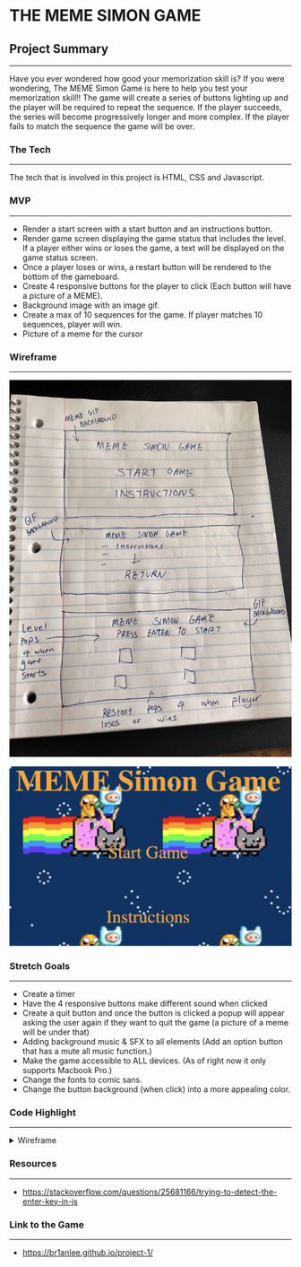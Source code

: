 # THE MEME SIMON GAME
## Project Summary
---
Have you ever wondered how good your memorization skill is? If you were wondering, The MEME Simon Game is here to help you test your memorization skill!! The game will create a series of buttons lighting up and the player will be required to repeat the sequence. If the player succeeds, the series will become progressively longer and more complex. If the player fails to match the sequence the game will be over.
### The Tech 
---
The tech that is involved in this project is HTML, CSS and Javascript.

### MVP
---
- Render a start screen with a start button and an instructions button.
- Render game screen displaying the game status that includes the level. If a player either wins or loses the game, a text will be displayed on the game status screen.
- Once a player loses or wins, a restart button will be rendered to the bottom of the gameboard.
- Create 4 responsive buttons for the player to click (Each button will have a picture of a MEME).
- Background image with an image gif.
- Create a max of 10 sequences for the game. If player matches 10 sequences, player will win.
- Picture of a meme for the cursor


### Wireframe
---
![wireframe](./images/wireframe.jpg)

![wireframe](./images/startMenu.png)


### Stretch Goals
---
- Create a timer
- Have the 4 responsive buttons make different sound when clicked
- Create a quit button and once the button is clicked a popup will appear asking the user again if they want to quit the game (a picture of a meme will be under that)
- Adding background music & SFX to all elements (Add an option button that has a mute all music function.)
- Make the game accessible to ALL devices. (As of right now it only supports Macbook Pro.)
- Change the fonts to comic sans.
- Change the button background (when click) into a more appealing color.


### Code Highlight
--- 

<details>
  <summary> Wireframe </summary>

Wireframe
![Wireframe](./images/wireframe.jpg)
</details>

### Resources
---
- https://stackoverflow.com/questions/25681166/trying-to-detect-the-enter-key-in-js


### Link to the Game
--- 
- https://br1anlee.github.io/project-1/

